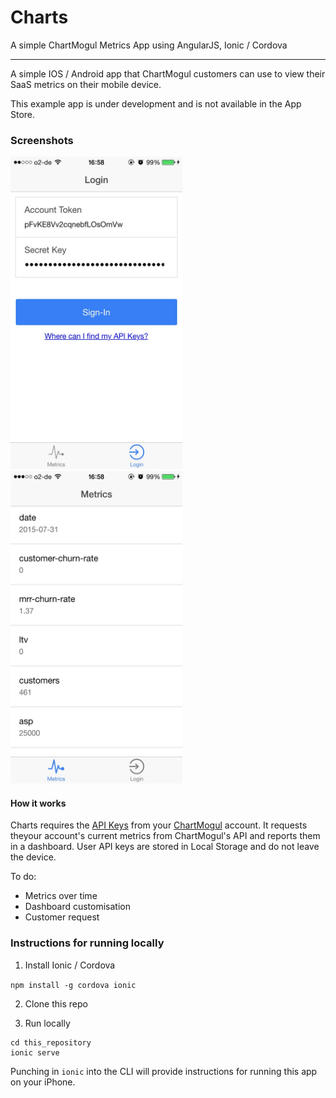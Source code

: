 # Charts
A simple ChartMogul Metrics App using AngularJS, Ionic / Cordova

--------------

A simple IOS / Android app that ChartMogul customers can use to view their SaaS metrics on their mobile device.

This example app is under development and is not available in the App Store.

### Screenshots

<img src="https://raw.githubusercontent.com/bilbof/charts/86c17363767f923d13b33b96085b7651599cb9fa/login_screen.png" alt="Login"  width="275" height="500"/> <img src="https://github.com/bilbof/charts/blob/86c17363767f923d13b33b96085b7651599cb9fa/app.png?raw=true" alt="App" width="275" height="500"/>

#### How it works

Charts requires the [API Keys](https://github.com/chartmogul/metrics-api/blob/master/API-Documentation/api.md) from your [ChartMogul](https://chartmogul.com/) account. It requests theyour account's current metrics from ChartMogul's API and reports them in a dashboard. User API keys are stored in Local Storage and do not leave the device.

To do:
- Metrics over time
- Dashboard customisation
- Customer request

### Instructions for running locally

1. Install Ionic / Cordova

`npm install -g cordova ionic`

2. Clone this repo

3. Run locally

```
cd this_repository
ionic serve
```

Punching in `ionic` into the CLI will provide instructions for running this app on your iPhone.
